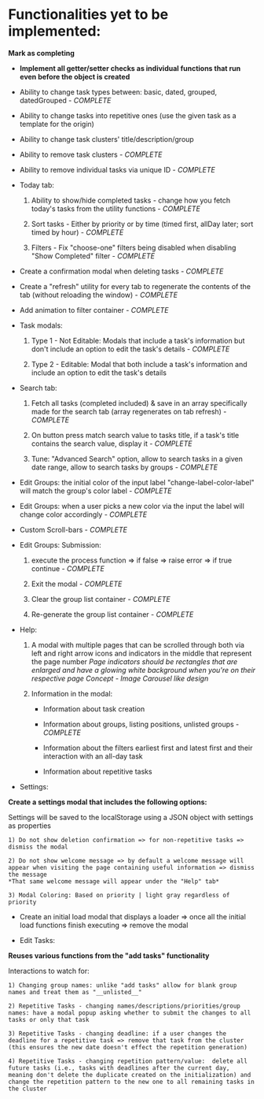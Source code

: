 # Functionalities yet to be implemented:

**Mark as completing**

- **Implement all getter/setter checks as individual functions that run even before the object is created**

- Ability to change task types between: basic, dated, grouped, datedGrouped - *COMPLETE*

- Ability to change tasks into repetitive ones (use the given task as a template for the origin)

- Ability to change task clusters' title/description/group

- Ability to remove task clusters - *COMPLETE*

- Ability to remove individual tasks via unique ID - *COMPLETE*

- Today tab: 

    1) Ability to show/hide completed tasks - change how you fetch today's tasks from the utility functions - *COMPLETE*

    2) Sort tasks - Either by priority or by time (timed first, allDay later; sort timed by hour) - *COMPLETE*

    3) Filters - Fix "choose-one" filters being disabled when disabling "Show Completed" filter - *COMPLETE*

- Create a confirmation modal when deleting tasks - *COMPLETE*

- Create a "refresh" utility for every tab to regenerate the contents of the tab (without reloading the window) - *COMPLETE*

- Add animation to filter container - *COMPLETE*

- Task modals:

    1) Type 1 - Not Editable: Modals that include a task's information but don't include an option to edit the task's details - *COMPLETE*

    2) Type 2 - Editable: Modal that both include a task's information and include an option to edit the task's details

- Search tab:

    1) Fetch all tasks (completed included) & save in an array specifically made for the search tab (array regenerates on tab refresh) - *COMPLETE*

    2) On button press match search value to tasks title, if a task's title contains the search value, display it - *COMPLETE*

    3) Tune: "Advanced Search" option, allow to search tasks in a given date range, allow to search tasks by groups - *COMPLETE*

- Edit Groups: the initial color of the input label "change-label-color-label" will match the group's color label - *COMPLETE*
 
- Edit Groups: when a user picks a new color via the input the label will change color accordingly - *COMPLETE*

- Custom Scroll-bars - *COMPLETE*

- Edit Groups: Submission: 
    1) execute the process function => if false => raise error => if true continue - *COMPLETE*

    2) Exit the modal - *COMPLETE*

    3) Clear the group list container - *COMPLETE*

    4) Re-generate the group list container - *COMPLETE*

- Help:

    1) A modal with multiple pages that can be scrolled through both via left and right arrow icons and indicators in the middle that represent the page number
    *Page indicators should be rectangles that are enlarged and have a glowing white background when you're on their respective page*
    *Concept - Image Carousel like design*

    2) Information in the modal:

        - Information about task creation

        - Information about groups, listing positions, unlisted groups - *COMPLETE*

        - Information about the filters earliest first and latest first and their interaction with an all-day task

        - Information about repetitive tasks

- Settings:

**Create a settings modal that includes the following options:**

Settings will be saved to the localStorage using a JSON object with settings as properties

    1) Do not show deletion confirmation => for non-repetitive tasks => dismiss the modal

    2) Do not show welcome message => by default a welcome message will appear when visiting the page containing useful information => dismiss the message
    *That same welcome message will appear under the "Help" tab*

    3) Modal Coloring: Based on priority | light gray regardless of priority

- Create an initial load modal that displays a loader => once all the initial load functions finish executing => remove the modal

- Edit Tasks:

**Reuses various functions from the "add tasks" functionality**

Interactions to watch for:

    1) Changing group names: unlike "add tasks" allow for blank group names and treat them as "__unlisted__"

    2) Repetitive Tasks - changing names/descriptions/priorities/group names: have a modal popup asking whether to submit the changes to all tasks or only that task

    3) Repetitive Tasks - changing deadline: if a user changes the deadline for a repetitive task => remove that task from the cluster (this ensures the new date doesn't effect the repetition generation)

    4) Repetitive Tasks - changing repetition pattern/value:  delete all future tasks (i.e., tasks with deadlines after the current day, meaning don't delete the duplicate created on the initialization) and change the repetition pattern to the new one to all remaining tasks in the cluster